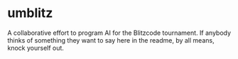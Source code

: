 # umblitz
A collaborative effort to program AI for the Blitzcode tournament.
If anybody thinks of something they want to say here in the readme, by all means, knock yourself out. 
